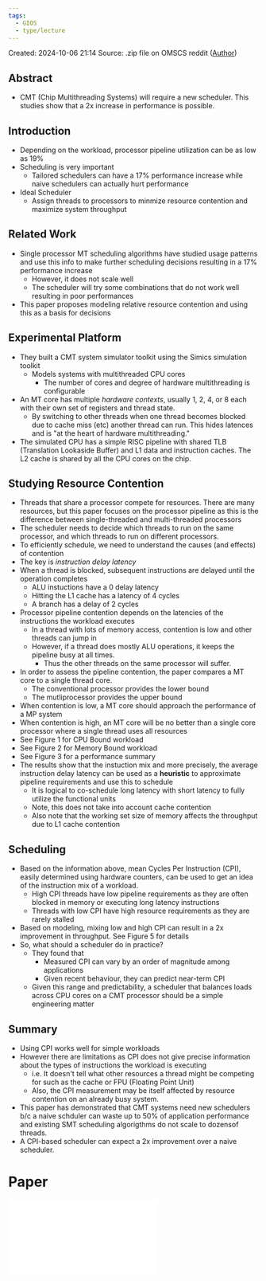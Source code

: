 ```yaml
---
tags:
  - GIOS
  - type/lecture
---
```

Created: 2024-10-06 21:14
Source: .zip file on OMSCS reddit ([Author](https://github.com/wynand1004))
## Abstract
- CMT (Chip Multithreading Systems) will require a new scheduler. This studies show that a 2x increase in performance is possible.
## Introduction
 - Depending on the workload, processor pipeline utilization can be as low as 19%
 - Scheduling is very important
	 - Tailored schedulers can have a 17% performance increase while naive schedulers can actually hurt performance
 - Ideal Scheduler
	 - Assign threads to processors to minmize resource contention and maximize system throughput

## Related Work
 - Single processor MT scheduling algorithms have studied usage patterns and use this info to make further scheduling decisions resulting in a 17% performance increase
	 - However, it does not scale well
	 - The scheduler will try some combinations that do not work well resulting in poor performances
 - This paper proposes modeling relative resource contention and using this as a basis for decisions

## Experimental Platform
 - They built a CMT system simulator toolkit using the Simics simulation toolkit
	 - Models systems with multithreaded CPU cores
		 - The number of cores and degree of hardware multithreading is configurable
 - An MT core has multiple *hardware contexts*, usually 1, 2, 4, or 8 each with their own set of registers and thread state.
	 - By switching to other threads when one thread becomes blocked due to cache miss (etc) another thread can run. This hides latences and is "at the heart of hardware multithreading."
 - The simulated CPU has a simple RISC pipeline with shared TLB (Translation Lookaside Buffer) and L1 data and instruction caches. The L2 cache is shared by all the CPU cores on the chip.

## Studying Resource Contention
 - Threads that share a processor compete for resources. There are many resources, but this paper focuses on the processor pipeline as this is the difference between single-threaded and multi-threaded processors
 - The scheduler needs to decide which threads to run on the same processor, and which threads to run on different processors.
 - To efficiently schedule, we need to understand the causes (and effects) of contention
 - The key is *instruction delay latency*
 - When a thread is blocked, subsequent instructions are delayed until the operation completes
	 - ALU instuctions have a 0 delay latency
	 - Hitting the L1 cache has a latency of 4 cycles
	 - A branch has a delay of 2 cycles
 - Processor pipeline contention depends on the latencies of the instructions the workload executes
	 - In a thread with lots of memory access, contention is low and other threads can jump in
	 - However, if a thread does mostly ALU operations, it keeps the pipeline busy at all times.
		 - Thus the other threads on the same processor will suffer.
 - In order to assess the pipeline contention, the paper compares a MT core to a single thread core.
	 - The conventional processor provides the lower bound
	 - The mutliprocessor provides the upper bound
 - When contention is low, a MT core should approach the performance of a MP system
 - When contention is high, an MT core will be no better than a single core processor where a single thread uses all resources
 - See Figure 1 for CPU Bound workload
 - See Figure 2 for Memory Bound workload
 - See Figure 3 for a performance summary
 - The results show that the instuction mix and more precisely, the average instruction delay latency can be used as a **heuristic** to approximate pipeline requirements and use this to schedule
	 - It is logical to co-schedule long latency with short latency to fully utilize the functional units
	 - Note, this does not take into account cache contention
	 - Also note that the working set size of memory affects the throughput due to L1 cache contention
 
 ## Scheduling
  - Based on the information above, mean Cycles Per Instruction (CPI), easily determined using hardware counters, can be used to get an idea of the instruction mix of a workload. 
	  - High CPI threads have low pipeline requirements as they are often blocked in memory or executing long latency instructions
	  - Threads with low CPI have high resource requirements as they are rarely stalled
  - Based on modeling, mixing low and high CPI can result in a 2x improvement in throughput. See Figure 5 for details
  - So, what should a scheduler do in practice?
	  - They found that
		  - Measured CPI can vary by an order of magnitude among applications
		  - Given recent behaviour, they can predict near-term CPI
	  - Given this range and predictability, a scheduler that balances loads across CPU cores on a CMT processor should be a simple engineering matter

## Summary
 - Using CPI works well for simple workloads
 - However there are limitations as CPI does not give precise information about the types of instructions the workload is executing
	 - i.e. It doesn't tell what other resources a thread might be competing for such as the cache or FPU (Floating Point Unit)
	 - Also, the CPI measurement may be itself affected by resource contention on an already busy system.
 - This paper has demonstrated that CMT systems need new schedulers b/c a naive schduler can waste up to 50% of application performance and existing SMT scheduling algorigthms do not scale to dozensof threads.
 - A CPI-based scheduler can expect a 2x improvement over a naive scheduler.
# Paper
![](/img/P3L1-Chip-Multithreading-Systems-Need-a-New-Operating-System-Scheduler.pdf)


